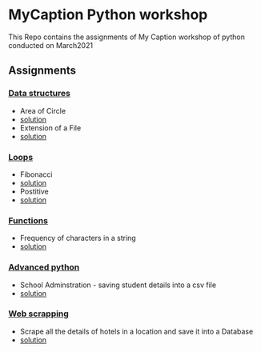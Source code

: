 # MyCaption Python workshop
This Repo contains the assignments of My Caption workshop of python conducted on March2021
## Assignments

### [Data structures](https://github.com/asifshaik02/MyCaption-Python-/tree/main/DS)
* Area of Circle
* [solution](https://github.com/asifshaik02/MyCaption-Python-/blob/main/DS/area.py)
* Extension of a File
* [solution](https://github.com/asifshaik02/MyCaption-Python-/blob/main/DS/extension.py)

### [Loops](https://github.com/asifshaik02/MyCaption-Python-/tree/main/Loops)
* Fibonacci
* [solution](https://github.com/asifshaik02/MyCaption-Python-/blob/main/Loops/Fibonacci.py)
* Postitive
* [solution](https://github.com/asifshaik02/MyCaption-Python-/blob/main/Loops/positive.py)

### [Functions](https://github.com/asifshaik02/MyCaption-Python-/tree/main/Functions)
* Frequency of characters in a string
* [solution](https://github.com/asifshaik02/MyCaption-Python-/blob/main/Functions/freq.py)

### [Advanced python](https://github.com/asifshaik02/MyCaption-Python-/tree/main/OOP)
* School Adminstration - saving student details into a csv file
* [solution](https://github.com/asifshaik02/MyCaption-Python-/blob/main/OOP/school_adm.py)

### [Web scrapping](https://github.com/asifshaik02/MyCaption-Python-/tree/main/web%20scrapping)
* Scrape all the details of hotels in a location and save it into a Database
* [solution](https://github.com/asifshaik02/MyCaption-Python-/tree/main/web%20scrapping)
